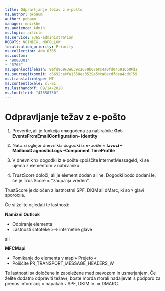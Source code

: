 ```yaml
---
title: Odpravljanje težav z e-pošto
ms.author: pebaum
author: pebaum
manager: mnirkhe
ms.audience: Admin
ms.topic: article
ms.service: o365-administration
ROBOTS: NOINDEX, NOFOLLOW
localization_priority: Priority
ms.collection: Adm_O365
ms.custom:
- "9000301"
- "5765"
ms.openlocfilehash: 9efd969e3e639c2679b0768c4a0fd045916b00d1
ms.sourcegitcommit: c6692ce0fa1358ec3529e59ca0ecdfdea4cdc759
ms.translationtype: MT
ms.contentlocale: sl-SI
ms.lasthandoff: 09/14/2020
ms.locfileid: "47658750"
---
```

# <a name="troubleshooting-events-from-email"></a>Odpravljanje težav z e-pošto

1. Preverite, ali je funkcija omogočena za nabiralnik: **Get-EventsFromEmailConfiguration- <mailbox> Identity**

2. Nato si oglejte dnevniki» dogodki iz e-pošte « **Izvozi – MailboxDiagnosticLogs <mailbox> -Component TimeProfile**

3. V dnevnikih» dogodki iz e-pošte «poiščite InternetMessageId, ki se ujema z elementom v nabiralniku.  

4. TrustScore določi, ali je element dodan ali ne. Dogodki bodo dodani le, če je TrustScore = "zaupanja vreden".

TrustScore je določen z lastnostmi SPF, DKIM ali dMarc, ki so v glavi sporočila.

Če si želite ogledati te lastnosti:

**Namizni Outlook**

- Odpiranje elementa
- Lastnosti datoteke >-> internetne glave

ali

**MFCMapi**

- Pomikanje do elementa v mapi» Prejeto «
- Poiščite PR_TRANSPORT_MESSAGE_HEADERS_W

Te lastnosti so določene in zabeležene med prevozom in usmerjanjem. Če želite dodatno odpraviti težave, boste morda morali nadaljevati s podporo za prenos informacij o napakah v SPF, DKIM in. or DMARC.